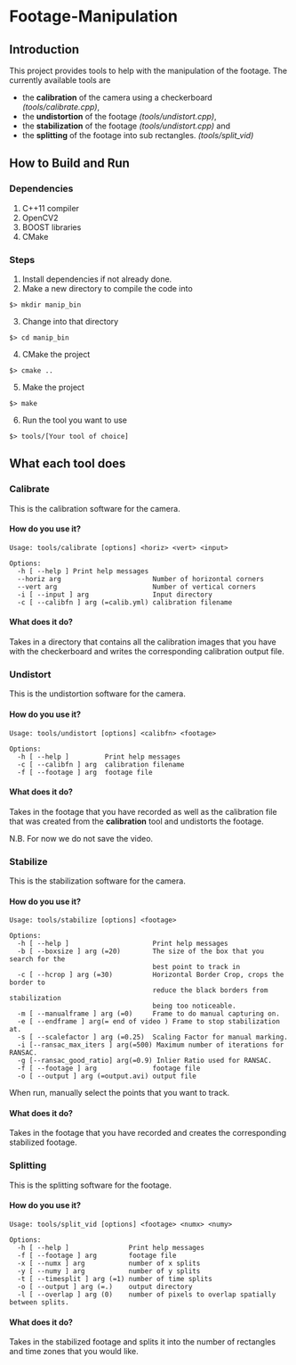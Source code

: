 # Footage-Manipulation
## Introduction
This project provides tools to help with the manipulation of the footage. The currently available tools are 

* the **calibration** of the camera using a checkerboard _(tools/calibrate.cpp)_, 
* the **undistortion** of the footage _(tools/undistort.cpp)_,
* the **stabilization** of the footage _(tools/undistort.cpp)_ and
* the **splitting** of the footage into sub rectangles. _(tools/split_vid)_

## How to Build and Run

### Dependencies
1. C++11 compiler
2. OpenCV2
3. BOOST libraries
4. CMake

### Steps
1. Install dependencies if not already done.
2. Make a new directory to compile the code into 
```
$> mkdir manip_bin
```
3. Change into that directory
```
$> cd manip_bin
```
4. CMake the project
```
$> cmake ..
```
5. Make the project 
```
$> make
```
6. Run the tool you want to use
```
$> tools/[Your tool of choice]
```

## What each tool does
### Calibrate
This is the calibration software for the camera.

#### How do you use it?
```
Usage: tools/calibrate [options] <horiz> <vert> <input>

Options:
  -h [ --help ]	Print help messages
  --horiz arg                       Number of horizontal corners
  --vert arg                        Number of vertical corners
  -i [ --input ] arg                Input directory
  -c [ --calibfn ] arg (=calib.yml) calibration filename
```
#### What does it do?
Takes in a directory that contains all the calibration images that you have with the checkerboard and writes the corresponding calibration output file.

### Undistort
This is the undistortion software for the camera.

#### How do you use it?
```
Usage: tools/undistort [options] <calibfn> <footage>

Options:
  -h [ --help ]         Print help messages
  -c [ --calibfn ] arg  calibration filename
  -f [ --footage ] arg  footage file
```
#### What does it do?
Takes in the footage that you have recorded as well as the calibration file that was created from the **calibration** tool and undistorts the footage.

N.B. For now we do not save the video.

### Stabilize
This is the stabilization software for the camera.

#### How do you use it?
```
Usage: tools/stabilize [options] <footage>

Options:
  -h [ --help ]                     Print help messages
  -b [ --boxsize ] arg (=20)        The size of the box that you search for the
                                    best point to track in
  -c [ --hcrop ] arg (=30)          Horizontal Border Crop, crops the border to
                                    reduce the black borders from stabilization
                                    being too noticeable.
  -m [ --manualframe ] arg (=0)     Frame to do manual capturing on.
  -e [ --endframe ] arg(= end of video ) Frame to stop stabilization at.
  -s [ --scalefactor ] arg (=0.25)  Scaling Factor for manual marking.
  -i [--ransac_max_iters ] arg(=500) Maximum number of iterations for RANSAC.
  -g [--ransac_good_ratio] arg(=0.9) Inlier Ratio used for RANSAC.
  -f [ --footage ] arg              footage file
  -o [ --output ] arg (=output.avi) output file

```

When run, manually select the points that you want to track.
#### What does it do?
Takes in the footage that you have recorded and creates the corresponding stabilized footage. 

### Splitting
This is the splitting software for the footage.

#### How do you use it?
```
Usage: tools/split_vid [options] <footage> <numx> <numy>

Options:
  -h [ --help ]               Print help messages
  -f [ --footage ] arg        footage file
  -x [ --numx ] arg           number of x splits
  -y [ --numy ] arg           number of y splits
  -t [ --timesplit ] arg (=1) number of time splits
  -o [ --output ] arg (=.)    output directory
  -l [ --overlap ] arg (0)    number of pixels to overlap spatially between splits.
```
#### What does it do?
Takes in the stabilized footage and splits it into the number of rectangles and time zones that you would like.
